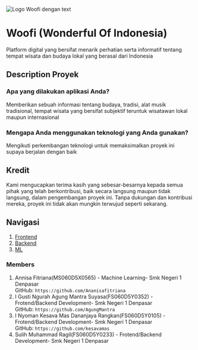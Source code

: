 ![Logo Woofi dengan text ](https://github.com/user-attachments/assets/930b375a-e545-4058-971b-338fad6f1b35)

# **Woofi (Wonderful Of Indonesia)**
Platform digital yang bersifat menarik perhatian serta informatif tentang tempat wisata dan budaya lokal yang berasal dari Indonesia

## Description Proyek

### Apa yang dilakukan aplikasi Anda?
Memberikan sebuah informasi tentang budaya, tradisi, alat musik tradisional, tempat wisata yang bersifat subjektif teruntuk wisatawan lokal maupun internasional

### Mengapa Anda menggunakan teknologi yang Anda gunakan? 
Mengikuti perkembangan teknologi untuk memaksimalkan proyek ini supaya berjalan dengan baik

## Kredit
Kami mengucapkan terima kasih yang sebesar-besarnya kepada semua pihak yang telah berkontribusi, baik secara langsung maupun tidak langsung, dalam pengembangan proyek ini. Tanpa dukungan dan kontribusi mereka, proyek ini tidak akan mungkin terwujud seperti sekarang.

## Navigasi
1. [Frontend](https://github.com/CC25-SF061/woofi-frontend/)
2. [Backend](https://github.com/CC25-SF061/woofi-backend)
3. [ML](https://github.com/CC25-SF061/woofi-ml)
   
### Members
1. Annisa Fitriana(MS060D5X0565) - Machine Learning- Smk Negeri 1 Denpasar </br>
GitHub: ```https://github.com/Ananisafitriana```
2. I Gusti Ngurah Agung Mantra Suyasa(FS060D5Y0352) - Frotend/Backend Development- Smk Negeri 1 Denpasar </br>
GitHub: ```https://github.com/AgungMantra```
3. I Nyoman Kesava Mas Dananjaya Rangkan(FS060D5Y0105) - Frotend/Backend Development- Smk Negeri 1 Denpasar </br>
GitHub: ```https://github.com/kesavamas```
4. Sulih Muhammad Ragil(FS060D5Y0233) - Frotend/Backend Development- Smk Negeri 1 Denpasar </br>
